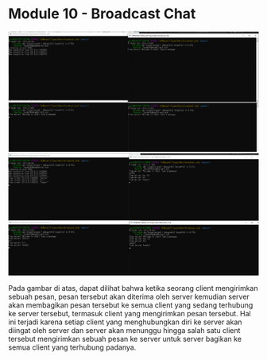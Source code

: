 # Module 10 - Broadcast Chat

![Run 3 client with one server](./server_client.png)
![Sending message from clients](./send_msg.png)

Pada gambar di atas, dapat dilihat bahwa ketika seorang client mengirimkan sebuah pesan, pesan tersebut akan diterima oleh server kemudian server akan membagikan pesan tersebut ke semua client yang sedang terhubung ke server tersebut, termasuk client yang mengirimkan pesan tersebut. Hal ini terjadi karena setiap client yang menghubungkan diri ke server akan diingat oleh server dan server akan menunggu hingga salah satu client tersebut mengirimkan sebuah pesan ke server untuk server bagikan ke semua client yang terhubung padanya.
